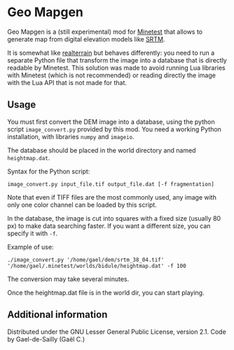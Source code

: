 # Geo Mapgen
Geo Mapgen is a (still experimental) mod for [Minetest](https://www.minetest.net/) that allows to generate map from digital elevation models like [SRTM](http://srtm.csi.cgiar.org/SELECTION/inputCoord.asp).

It is somewhat like [realterrain](https://forum.minetest.net/viewtopic.php?f=11&t=12666) but behaves differently: you need to run a separate Python file that transform the image into a database that is directly readable by Minetest. This solution was made to avoid running Lua libraries with Minetest (which is not recommended) or reading directly the image with the Lua API that is not made for that.

## Usage
You must first convert the DEM image into a database, using the python script `image_convert.py` provided by this mod. You need a working Python installation, with libraries `numpy` and `imageio`.

The database should be placed in the world directory and named `heightmap.dat`.

Syntax for the Python script:
```
image_convert.py input_file.tif output_file.dat [-f fragmentation]
```
Note that even if TIFF files are the most commonly used, any image with only one color channel can be loaded by this script.

In the database, the image is cut into squares with a fixed size (usually 80 px) to make data searching faster. If you want a different size, you can specify it with `-f`.

Example of use:
```
./image_convert.py '/home/gael/dem/srtm_38_04.tif' '/home/gael/.minetest/worlds/bidule/heightmap.dat' -f 100
```
The conversion may take several minutes.

Once the heightmap.dat file is in the world dir, you can start playing.

## Additional information
Distributed under the GNU Lesser General Public License, version 2.1.
Code by Gael-de-Sailly (Gaël C.)

